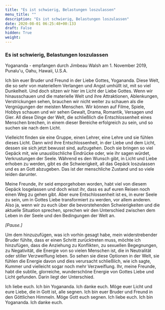 ```yaml
---
title: "Es ist schwierig, Belastungen loszulassen"
menu_title: ""
description: "Es ist schwierig, Belastungen loszulassen"
date: 2020-08-01 06:25:48+00:133
draft: False
hidden: True
weight:
---
```

### Es ist schwierig, Belastungen loszulassen

Yogananda - empfangen durch Jimbeau Walsh am 1. November 2019, Punalu'u, Oahu, Hawaii, U.S.A.

Ich bin euer Bruder und Freund in der Liebe Gottes, Yogananda. Diese Welt, die so sehr von materiellem Verlangen und Angst umhüllt ist, mit so viel Dunkelheit. Und doch sitzen wir hier im Licht der Liebe Gottes. Wenn wir hinausschauen und die materielle Welt und ihre Attraktionen, Ablenkungen, Verstrickungen sehen, brauchen wir nicht weiter zu schauen als die Vergnügungen der meisten Menschen. Wir können auf Filme, Spiele, Hobbys schauen und wir sehen Gewalt, Drama, Romantik, Versagen und Gier. All diese Dinge der Welt, die schließlich die Entschlossenheit eines Menschen brechen, in einem dieser Bereiche erfolgreich zu sein, und so suchen sie nach dem Licht.

Vielleicht finden sie eine Gruppe, einen Lehrer, eine Lehre und sie fühlen dieses Licht. Dann wird ihre Entschlossenheit, in der Liebe und dem Licht, dessen sie sich jetzt bewusst sind, aufzugehen. Doch sie bringen so viel Gepäck mit, wie unauslöschliche Eindrücke oder, wie ihr sagen würdet, Verkrustungen der Seele. Während es den Wunsch gibt, in Licht und Liebe erhoben zu werden, gibt es die Schwierigkeit, all das Gepäck loszulassen und es an Gott abzugeben. Das ist der menschliche Zustand und so viele leiden darunter.

Meine Freunde, ihr seid emporgehoben worden, habt viel von diesem Gepäck losgelassen und doch wisst ihr, dass es auf euren Reisen noch einen Weg zu gehen gibt. Aber eure Entschlossenheit ist es, in eurer Seele zu sein, um in Gottes Liebe transformiert zu werden, vor allem anderen. Also ja, wenn wir zu euch über die bevorstehenden Schwierigkeiten und die aktuelle Situation sprechen, sprechen wir den Unterschied zwischen dem Leben in der Seele und den Bedingungen der Welt an.

*[Pause.]*

Um dem hinzuzufügen, was ich vorhin gesagt habe, mein widerstrebender Bruder fühlte, dass er einen Schritt zurücktreten muss, möchte ich hinzufügen, dass die Anziehung zu Konflikten, zu sexuellen Begegnungen, zu Negativität, die Energie von so vielen Menschen ist, die in Neutralität oder stiller Verzweiflung leben. So sehen sie diese Optionen in der Welt, sie fühlen die Energie davon und dies verursacht schließlich, wie ich sagte, Kummer und vielleicht sogar noch mehr Verzweiflung. Ihr, meine Freunde, habt die subtile, glorreiche, wunderschöne Energie von Gottes Liebe und Licht gefunden. Darin liegt der Unterschied.

Ich liebe euch. Ich bin Yogananda. Ich danke euch. Möge euer Licht und eure Liebe, die in Gott ist, alle segnen. Ich bin euer Bruder und Freund in den Göttlichen Himmeln. Möge Gott euch segnen. Ich liebe euch. Ich bin Yogananda. Ich danke euch.
